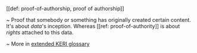 [[def: proof-of-authorship, proof of authorship]]

~ Proof that somebody or something has originally created certain content. It's about _data_'s inception. Whereas [[ref: proof-of-authority]] is about _rights_ attached to this data.

~ More in <a href="https://weboftrust.github.io/WOT-terms/docs/glossary/proof-of-authorship">extended KERI glossary</a>
